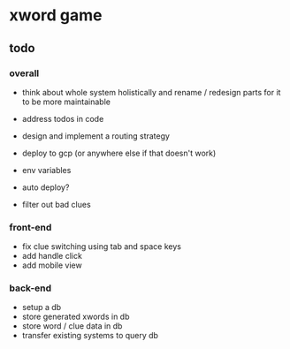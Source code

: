 # xword game

## todo

### overall

- think about whole system holistically and rename / redesign parts for it to be more maintainable

- address todos in code
- design and implement a routing strategy

- deploy to gcp (or anywhere else if that doesn't work)
- env variables
- auto deploy?

- filter out bad clues

### front-end

- fix clue switching using tab and space keys
- add handle click
- add mobile view

### back-end

- setup a db
- store generated xwords in db
- store word / clue data in db
- transfer existing systems to query db

